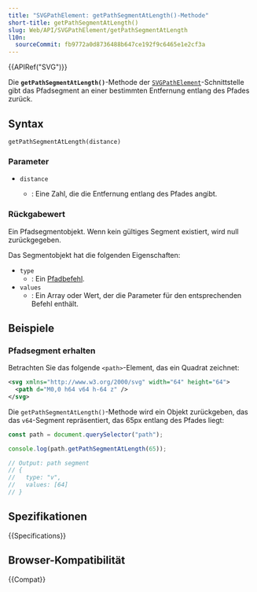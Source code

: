 ```yaml
---
title: "SVGPathElement: getPathSegmentAtLength()-Methode"
short-title: getPathSegmentAtLength()
slug: Web/API/SVGPathElement/getPathSegmentAtLength
l10n:
  sourceCommit: fb9772a0d8736488b647ce192f9c6465e1e2cf3a
---
```


{{APIRef("SVG")}}

Die **`getPathSegmentAtLength()`**-Methode der [`SVGPathElement`](/de/docs/Web/API/SVGPathElement)-Schnittstelle gibt das Pfadsegment an einer bestimmten Entfernung entlang des Pfades zurück.

## Syntax

```js-nolint
getPathSegmentAtLength(distance)
```

### Parameter

- `distance`

  - : Eine Zahl, die die Entfernung entlang des Pfades angibt.

### Rückgabewert

Ein Pfadsegmentobjekt. Wenn kein gültiges Segment existiert, wird null zurückgegeben.

Das Segmentobjekt hat die folgenden Eigenschaften:

- `type`
  - : Ein [Pfadbefehl](/de/docs/Web/SVG/Reference/Attribute/d#path_commands).
- `values`
  - : Ein Array oder Wert, der die Parameter für den entsprechenden Befehl enthält.

## Beispiele

### Pfadsegment erhalten

Betrachten Sie das folgende `<path>`-Element, das ein Quadrat zeichnet:

```xml
<svg xmlns="http://www.w3.org/2000/svg" width="64" height="64">
  <path d="M0,0 h64 v64 h-64 z" />
</svg>
```

Die `getPathSegmentAtLength()`-Methode wird ein Objekt zurückgeben, das das `v64`-Segment repräsentiert, das 65px entlang des Pfades liegt:

```js
const path = document.querySelector("path");

console.log(path.getPathSegmentAtLength(65));

// Output: path segment
// {
//   type: "v",
//   values: [64]
// }
```

## Spezifikationen

{{Specifications}}

## Browser-Kompatibilität

{{Compat}}
